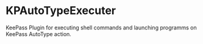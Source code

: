 # KPAutoTypeExecuter
KeePass Plugin for executing shell commands and launching programms on KeePass AutoType action.
